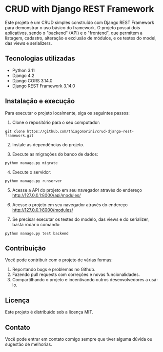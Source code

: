 # CRUD with Django REST Framework

Este projeto é um CRUD simples construído com Django REST Framework para demonstrar o uso básico do framework. O projeto possui dois aplicativos, sendo o "backend" (API) e o "frontend", que permitem a listagem, cadastro, alteração e exclusão de módulos, e os testes do model, das views e serializers.

## Tecnologias utilizadas

- Python 3.11
- Django 4.2
- Django CORS 3.14.0
- Django REST Framework 3.14.0

## Instalação e execução

Para executar o projeto localmente, siga os seguintes passos:

1. Clone o repositório para o seu computador:

```
git clone https://github.com/thiagomorini/crud-django-rest-framework.git
```

2. Instale as dependências do projeto.

3. Execute as migrações do banco de dados:

```
python manage.py migrate
```

4. Execute o servidor:

```
python manage.py runserver
```

5. Acesse a API do projeto em seu navegador através do endereço http://127.0.0.1:8000/api/modules/

6. Acesse o projeto em seu navegador através do endereço http://127.0.0.1:8000/modules/

7. Se precisar executar os testes do modelo, das views e do serializer, basta rodar o comando:

```
python manage.py test backend
```

## Contribuição

Você pode contribuir com o projeto de várias formas:

1. Reportando bugs e problemas no Github.
2. Fazendo pull requests com correções e novas funcionalidades.
3. Compartilhando o projeto e incentivando outros desenvolvedores a usá-lo.

## Licença
Este projeto é distribuído sob a licença MIT.

## Contato
Você pode entrar em contato comigo sempre que tiver alguma dúvida ou sugestão de melhorias.
